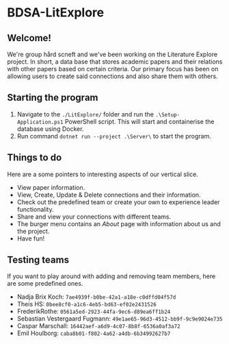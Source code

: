 # BDSA-LitExplore

## Welcome!
We're group hård scneft and we've been working on the Literature Explore project. In short, a data base that stores academic papers and their relations with other papers based on certain criteria. Our primary focus has been on allowing users to create said connections and also share them with others. 

## Starting the program
1. Navigate to the ``./LitExplore/`` folder and run the ``.\Setup-Application.ps1`` PowerShell script. This will start and containerise the database using Docker.
2. Run command ``dotnet run --project .\Server\`` to start the program.

## Things to do
Here are a some pointers to interesting aspects of our vertical slice.
- View paper information.
- View, Create, Update & Delete connections and their information.
- Check out the predefined team or create your own to experience leader functionality.
- Share and view your connections with different teams.
- The burger menu contains an *About* page with information about us and the project.
- Have fun!

## Testing teams
If you want to play around with adding and removing team members, here are some predefined ones.
- Nadja Brix Koch: ``7ae4939f-b0be-42a1-a18e-c0dffd04f57d``
- Theis HS: ``0bee8cf0-a1c6-4eb5-bd63-ef02e2431526``
- FrederikRothe: ``0561a5ed-2923-44fa-9ec6-d89ea6ff1b24``
- Sebastian Vestergaard Fugmann: ``49e1ae65-96d3-4512-bb9f-9c9e9024e735``
- Caspar Marschall: ``16442aef-a6d9-4c07-8b8f-6536a0af3a72``
- Emil Houlborg: ``caba8b01-f802-4a62-a4db-6b34992627b7``
